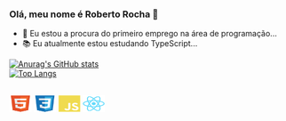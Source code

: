 ### Olá, meu nome é Roberto Rocha 👋

- 👔 Eu estou a procura do primeiro emprego na área de programação...
- 📚 Eu atualmente estou estudando TypeScript...

[![Anurag's GitHub stats](https://github-readme-stats.vercel.app/api?username=RobertoDRS&bg_color=DEG,C0C0C0,DCDCDC&show_icons=true&locale=pt-br&title_color=1C1C1C&text_color=363636&icon_color=000080&card_width=700px)](https://github.com/anuraghazra/github-readme-stats)
<br>
[![Top Langs](https://github-readme-stats.vercel.app/api/top-langs/?username=RobertoDRS&bg_color=DEG,C0C0C0,DCDCDC&show_icons=true&locale=pt-br&title_color=1C1C1C&text_color=363636&icon_color=000080&card_width=700px)](https://github.com/anuraghazra/github-readmestats)


<div style="display: inline_block"><br>
  <img align="center" alt="Rob-HTML" height="30" width="40" src="https://raw.githubusercontent.com/devicons/devicon/master/icons/html5/html5-original.svg">
  <img align="center" alt="Rob-CSS" height="30" width="40" src="https://raw.githubusercontent.com/devicons/devicon/master/icons/css3/css3-original.svg">
  <img align="center" alt="Rob-Js" height="30" width="40" src="https://raw.githubusercontent.com/devicons/devicon/master/icons/javascript/javascript-plain.svg">
  <img align="center" alt="Rob-React" height="30" width="40" src="https://raw.githubusercontent.com/devicons/devicon/master/icons/react/react-original.svg">
</div>

